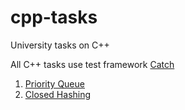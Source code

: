 # cpp-tasks
University tasks on C++

All C++ tasks use test framework [Catch](https://github.com/philsquared/Catch)

1. [Priority Queue](priority-queue/)
2. [Closed Hashing](closed-hash/)
